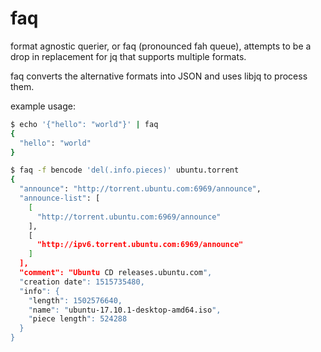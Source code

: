 # faq

format agnostic querier, or faq (pronounced fah queue), attempts to be a drop in replacement for jq that supports multiple formats.

faq converts the alternative formats into JSON and uses libjq to process them.

example usage:

```sh
$ echo '{"hello": "world"}' | faq
{
  "hello": "world"
}

$ faq -f bencode 'del(.info.pieces)' ubuntu.torrent
{
  "announce": "http://torrent.ubuntu.com:6969/announce",
  "announce-list": [
    [
      "http://torrent.ubuntu.com:6969/announce"
    ],
    [
      "http://ipv6.torrent.ubuntu.com:6969/announce"
    ]
  ],
  "comment": "Ubuntu CD releases.ubuntu.com",
  "creation date": 1515735480,
  "info": {
    "length": 1502576640,
    "name": "ubuntu-17.10.1-desktop-amd64.iso",
    "piece length": 524288
  }
}
```
